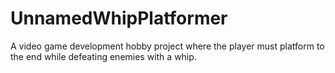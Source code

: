 # UnnamedWhipPlatformer
A video game development hobby project where the player must platform to the end while defeating enemies with a whip.
